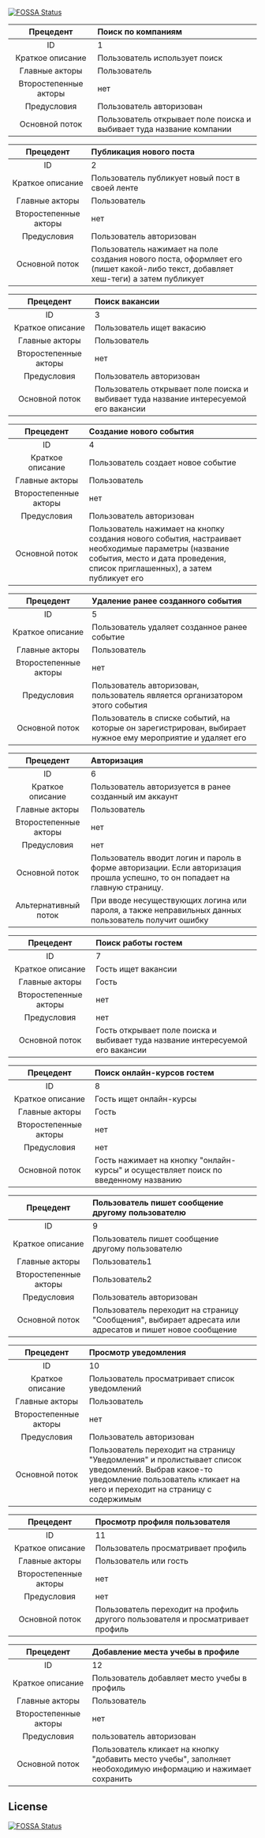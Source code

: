 [![FOSSA Status](https://app.fossa.com/api/projects/git%2Bgithub.com%2FAvvessalom%2FlinkedIn-Selenium-Test.svg?type=shield)](https://app.fossa.com/projects/git%2Bgithub.com%2FAvvessalom%2FlinkedIn-Selenium-Test?ref=badge_shield)

Прецедент             | Поиск по компаниям
:-----:               | :---- 
ID                    | 1
Краткое описание      | Пользователь использует поиск
Главные акторы        | Пользователь
Второстепенные акторы | нет
Предусловия           | Пользователь авторизован
Основной поток        |  Пользователь открывает поле поиска и выбивает туда название компании

Прецедент             | Публикация нового поста
:-----:               | :---- 
ID                    | 2
Краткое описание      | Пользователь публикует новый пост в своей ленте
Главные акторы        | Пользователь
Второстепенные акторы | нет
Предусловия           | Пользователь авторизован
Основной поток        |  Пользователь нажимает на поле создания нового поста, оформляет его (пишет какой-либо текст, добавляет хеш-теги) а затем публикует

Прецедент             | Поиск вакансии
:-----:               | :---- 
ID                    | 3
Краткое описание      | Пользователь ищет вакасию
Главные акторы        | Пользователь
Второстепенные акторы | нет
Предусловия           | Пользователь авторизован
Основной поток        |  Пользователь открывает поле поиска и выбивает туда название интересуемой его вакансии

Прецедент             | Создание нового события
:-----:               | :---- 
ID                    | 4
Краткое описание      | Пользователь создает новое событие
Главные акторы        | Пользователь
Второстепенные акторы | нет
Предусловия           | Пользователь авторизован
Основной поток        |  Пользователь нажимает на кнопку создания нового события, настраивает необходимые параметры (название события, место и дата проведения, список приглашенных), а затем публикует его

Прецедент             | Удаление ранее созданного события
:-----:               | :---- 
ID                    | 5
Краткое описание      | Пользователь удаляет созданное ранее событие
Главные акторы        | Пользователь
Второстепенные акторы | нет
Предусловия           | Пользователь авторизован, пользователь является организатором этого события
Основной поток        |  Пользователь в списке событий, на которые он зарегистрирован, выбирает нужное ему мероприятие и удаляет его

Прецедент             | Авторизация
:-----:               | :---- 
ID                    | 6
Краткое описание      | Пользователь авторизуется в ранее созданный им аккаунт
Главные акторы        | Пользователь
Второстепенные акторы | нет
Предусловия           | нет
Основной поток        | Пользователь вводит логин и пароль в форме авторизации. Если авторизация прошла успешно, то он попадает на главную страницу.
Альтернативный поток | При вводе несуществующих логина или пароля, а также неправильных данных пользователь получит ошибку

Прецедент             | Поиск работы гостем
:-----:               | :---- 
ID                    | 7
Краткое описание      | Гость ищет вакансии
Главные акторы        | Гость
Второстепенные акторы | нет
Предусловия           | нет
Основной поток        | Гость открывает поле поиска и выбивает туда название интересуемой его вакансии

Прецедент             | Поиск онлайн-курсов гостем
:-----:               | :---- 
ID                    | 8
Краткое описание      | Гость ищет онлайн-курсы
Главные акторы        | Гость
Второстепенные акторы | нет
Предусловия           | нет
Основной поток        | Гость нажимает на кнопку "онлайн-курсы" и осуществляет поиск по введенному названию

Прецедент             | Пользователь пишет сообщение другому пользователю
:-----:               | :---- 
ID                    | 9
Краткое описание      | Пользователь пишет сообщение другому пользователю
Главные акторы        | Пользователь1
Второстепенные акторы | Пользователь2
Предусловия           | Пользователь авторизован
Основной поток        | Пользователь переходит на страницу "Сообщения", выбирает адресата или адресатов и пишет новое сообщение

Прецедент             | Просмотр уведомления
:-----:               | :---- 
ID                    | 10
Краткое описание      | Пользователь просматривает список уведомлений
Главные акторы        | Пользователь
Второстепенные акторы | нет
Предусловия           | Пользователь авторизован
Основной поток        | Пользователь переходит на страницу "Уведомления" и пролистывает список уведомлений. Выбрав какое-то уведомление пользователь кликает на него и переходит на страницу с содержимым

Прецедент             | Просмотр профиля пользователя
:-----:               | :---- 
ID                    | 11
Краткое описание      | Пользователь просматривает профиль
Главные акторы        | Пользователь или гость
Второстепенные акторы | нет
Предусловия           | нет
Основной поток        | Пользователь переходит на профиль другого пользователя и просматривает профиль

Прецедент             | Добавление места учебы в профиле
:-----:               | :---- 
ID                    | 12
Краткое описание      | Пользователь добавляет место учебы в профиль
Главные акторы        | Пользователь
Второстепенные акторы | нет
Предусловия           | пользователь авторизован
Основной поток        | Пользователь кликает на кнопку "добавить место учебы", заполняет необоходимую информацию и нажимает сохранить


## License
[![FOSSA Status](https://app.fossa.com/api/projects/git%2Bgithub.com%2FAvvessalom%2FlinkedIn-Selenium-Test.svg?type=large)](https://app.fossa.com/projects/git%2Bgithub.com%2FAvvessalom%2FlinkedIn-Selenium-Test?ref=badge_large)